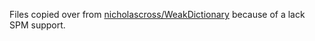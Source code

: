 Files copied over from [nicholascross/WeakDictionary](https://github.com/nicholascross/WeakDictionary) because of a lack SPM support.